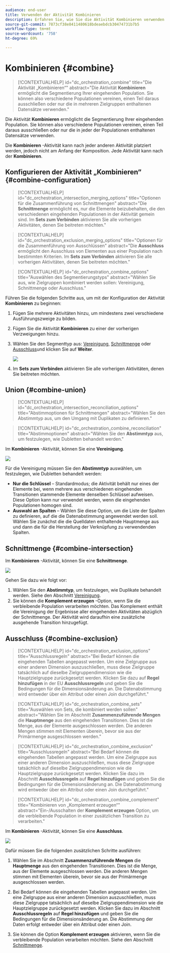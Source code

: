 ```yaml
---
audience: end-user
title: Verwenden der Aktivität Kombinieren
description: Erfahren Sie, wie Sie die Aktivität Kombinieren verwenden.
source-git-commit: 7873cf38e8411480618bdeaebdcb30474731b7b5
workflow-type: tm+mt
source-wordcount: '758'
ht-degree: 69%

---
```



# Kombinieren {#combine}

>[!CONTEXTUALHELP]
>id="dc_orchestration_combine"
>title="Die Aktivität „Kombinieren“"
>abstract="Die Aktivität **Kombinieren** ermöglicht die Segmentierung Ihrer eingehenden Population. Sie können also verschiedene Populationen vereinen, einen Teil daraus ausschließen oder nur die in mehreren Zielgruppen enthaltenen Datensätze verwenden."

Die Aktivität **Kombinieren** ermöglicht die Segmentierung Ihrer eingehenden Population. Sie können also verschiedene Populationen vereinen, einen Teil daraus ausschließen oder nur die in jeder der Populationen enthaltenen Datensätze verwenden.

Die **Kombinieren** -Aktivität kann nach jeder anderen Aktivität platziert werden, jedoch nicht am Anfang der Komposition. Jede Aktivität kann nach der **Kombinieren**.

## Konfigurieren der Aktivität „Kombinieren“ {#combine-configuration}

>[!CONTEXTUALHELP]
>id="dc_orchestration_intersection_merging_options"
>title="Optionen für die Zusammenführung von Schnittmengen"
>abstract="Die **Schnittmenge** ermöglicht es, nur die Elemente beizubehalten, die den verschiedenen eingehenden Populationen in der Aktivität gemein sind. Im **Sets zum Verbinden** aktivieren Sie alle vorherigen Aktivitäten, denen Sie beitreten möchten."

>[!CONTEXTUALHELP]
>id="dc_orchestration_exclusion_merging_options"
>title="Optionen für die Zusammenführung von Ausschlüssen"
>abstract="Die **Ausschluss** ermöglicht den Ausschluss von Elementen aus einer Population nach bestimmten Kriterien. Im **Sets zum Verbinden** aktivieren Sie alle vorherigen Aktivitäten, denen Sie beitreten möchten."

>[!CONTEXTUALHELP]
>id="dc_orchestration_combine_options"
>title="Auswählen des Segmentierungstyps"
>abstract="Wählen Sie aus, wie Zielgruppen kombiniert werden sollen: Vereinigung, Schnittmenge oder Ausschluss."

Führen Sie die folgenden Schritte aus, um mit der Konfiguration der Aktivität **Kombinieren** zu beginnen:

1. Fügen Sie mehrere Aktivitäten hinzu, um mindestens zwei verschiedene Ausführungszweige zu bilden.

1. Fügen Sie die Aktivität **Kombinieren** zu einer der vorherigen Verzweigungen hinzu.

1. Wählen Sie den Segmenttyp aus: [Vereinigung](#union), [Schnittmenge](#intersection) oder [Ausschluss](#exclusion)und klicken Sie auf **Weiter**.

   ![](../assets/combine.png)

1. Im **Sets zum Verbinden** aktivieren Sie alle vorherigen Aktivitäten, denen Sie beitreten möchten.

## Union {#combine-union}

>[!CONTEXTUALHELP]
>id="dc_orchestration_intersection_reconciliation_options"
>title="Abstimmoptionen für Schnittmengen"
>abstract="Wählen Sie den Abstimmtyp aus, um den Umgang mit Duplikaten zu definieren."

>[!CONTEXTUALHELP]
>id="dc_orchestration_combine_reconciliation"
>title="Abstimmoptionen"
>abstract="Wählen Sie den **Abstimmtyp** aus, um festzulegen, wie Dubletten behandelt werden."

Im **Kombinieren** -Aktivität, können Sie eine **Vereinigung**.

![](../assets/combine-union.png)

Für die Vereinigung müssen Sie den **Abstimmtyp** auswählen, um festzulegen, wie Dubletten behandelt werden:

* **Nur die Schlüssel** – Standardmodus; die Aktivität behält nur eines der Elemente bei, wenn mehrere aus verschiedenen eingehenden Transitionen stammende Elemente denselben Schlüssel aufweisen. Diese Option kann nur verwendet werden, wenn die eingehenden Populationen homogen sind.
* **Auswahl an Spalten** – Wählen Sie diese Option, um die Liste der Spalten zu definieren, auf die die Datenabstimmung angewendet werden soll. Wählen Sie zunächst die die Quelldaten enthaltende Hauptmenge aus und dann die für die Herstellung der Verknüpfung zu verwendenden Spalten.

## Schnittmenge {#combine-intersection}

Im **Kombinieren** -Aktivität, können Sie eine **Schnittmenge**.

![](../assets/combine-intersection.png)

Gehen Sie dazu wie folgt vor:

1. Wählen Sie den **Abstimmtyp**, um festzulegen, wie Duplikate behandelt werden. Siehe den Abschnitt [Vereinigung](#union).
1. Sie können die **Komplement erzeugen** -Option, wenn Sie die verbleibende Population verarbeiten möchten. Das Komplement enthält die Vereinigung der Ergebnisse aller eingehenden Aktivitäten abzüglich der Schnittmenge. Der Aktivität wird daraufhin eine zusätzliche ausgehende Transition hinzugefügt.

## Ausschluss  {#combine-exclusion}

>[!CONTEXTUALHELP]
>id="dc_orchestration_exclusion_options"
>title="Ausschlussregeln"
>abstract="Bei Bedarf können die eingehenden Tabellen angepasst werden. Um eine Zielgruppe aus einer anderen Dimension auszuschließen, muss diese Zielgruppe tatsächlich auf dieselbe Zielgruppendimension wie die Hauptzielgruppe zurückgesetzt werden. Klicken Sie dazu auf **Regel hinzufügen** in der EU **Ausschlussregeln** und geben Sie die Bedingungen für die Dimensionsänderung an. Die Datenabstimmung wird entweder über ein Attribut oder einen Join durchgeführt."

>[!CONTEXTUALHELP]
>id="dc_orchestration_combine_sets"
>title="Auswählen von Sets, die kombiniert werden sollen"
>abstract="Wählen Sie im Abschnitt **Zusammenzuführende Mengen** die **Hauptmenge** aus den eingehenden Transitionen. Dies ist die Menge, aus der Elemente ausgeschlossen werden. Die anderen Mengen stimmen mit Elementen überein, bevor sie aus der Primärmenge ausgeschlossen werden."

>[!CONTEXTUALHELP]
>id="dc_orchestration_combine_exclusion"
>title="Ausschlussregeln"
>abstract="Bei Bedarf können die eingehenden Tabellen angepasst werden. Um eine Zielgruppe aus einer anderen Dimension auszuschließen, muss diese Zielgruppe tatsächlich auf dieselbe Zielgruppendimension wie die Hauptzielgruppe zurückgesetzt werden. Klicken Sie dazu im Abschnitt **Ausschlussregeln** auf **Regel hinzufügen** und geben Sie die Bedingungen für die Dimensionsänderung an. Die Datenabstimmung wird entweder über ein Attribut oder einen Join durchgeführt."

>[!CONTEXTUALHELP]
>id="dc_orchestration_combine_complement"
>title="Kombinieren von „Komplement erzeugen“"
>abstract="Ein-/Ausschalten der **Komplement erzeugen** Option, um die verbleibende Population in einer zusätzlichen Transition zu verarbeiten."

Im **Kombinieren** -Aktivität, können Sie eine **Ausschluss**.

![](../assets/combine-exclusion.png)

Dafür müssen Sie die folgenden zusätzlichen Schritte ausführen:

1. Wählen Sie im Abschnitt **Zusammenzuführende Mengen** die **Hauptmenge** aus den eingehenden Transitionen. Dies ist die Menge, aus der Elemente ausgeschlossen werden. Die anderen Mengen stimmen mit Elementen überein, bevor sie aus der Primärmenge ausgeschlossen werden.

1. Bei Bedarf können die eingehenden Tabellen angepasst werden. Um eine Zielgruppe aus einer anderen Dimension auszuschließen, muss diese Zielgruppe tatsächlich auf dieselbe Zielgruppendimension wie die Hauptzielgruppe zurückgesetzt werden. Klicken Sie dazu im Abschnitt **Ausschlussregeln** auf **Regel hinzufügen** und geben Sie die Bedingungen für die Dimensionsänderung an. Die Abstimmung der Daten erfolgt entweder über ein Attribut oder einen Join. <!-- pas compris-->
1. Sie können die Option **Komplement erzeugen** aktivieren, wenn Sie die verbleibende Population verarbeiten möchten. Siehe den Abschnitt [Schnittmenge](#intersection).

<!--
## Examples{#combine-examples}

In the following example, we are using a **Combine** activity and we add a **union** to retrieves all the profiles of the two queries: persons between 18 and 27 years old and persons between 34 and 40 years old.

![](../assets/workflow-union-example.png)

The following example shows the **intersection** between two query activities. It is being used here to retrieve profiles who are between 18 to 27 years old and whose email address has been provided.

![](../assets/workflow-intersection-example.png)

The following **exclusion** example shows two queries configured to filter profiles who are between 18 and 27 years old and have an Adobe email domain. The profiles with an Adobe email domain are then excluded from the first set. 

![](../assets/workflow-exclusion-example.png)
-->
